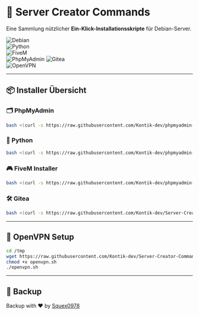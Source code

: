 # 🚀 Server Creator Commands  

Eine Sammlung nützlicher **Ein-Klick-Installationsskripte** für Debian-Server.  

![Debian](https://img.shields.io/badge/Debian-Server-red?logo=debian&logoColor=white)  
![Python](https://img.shields.io/badge/Python-Installer-blue?logo=python&logoColor=white)  
![FiveM](https://img.shields.io/badge/FiveM-Server-orange)  
![PhpMyAdmin](https://img.shields.io/badge/PhpMyAdmin-Setup-green?logo=data:image/svg+xml;base64,PHN2ZyBmaWxsPSIjZjZjYjAwIiB4bWxucz0iaHR0cDovL3d3dy53My5vcmcvMjAwMC9zdmciIHdpZHRoPSIxMjAiIGhlaWdodD0iMTIwIiB2aWV3Qm94PSIwIDAgMjU2IDI1NiI+PHBhdGggZD0iTTIwMy4yIDE5MC43Yy02LjQtMzkuMS0xNi44LTc2LjEtMzIuMS0xMTAuM0ExMzIuOCAxMzIuOCAwIDAwMTM2LjIgMCAxMDMuNyAwIDc0LjkgMTIuOCA1My40IDM0LjMgNDAuNyA1NS44IDQzLjUgNTggNTAgNTguOSA2NS4yIDYxLjcgMTAwLjggNjMuNyAxMzguMyA3OC44IDE2Ny41IDEwNS43IDE5MC43IDIwMy4yIDE5MC43eiIvPjwvc3ZnPg==)
![Gitea](https://img.shields.io/badge/Gitea-Git-lightgrey?logo=gitea)  
![OpenVPN](https://img.shields.io/badge/OpenVPN-Security-yellow?logo=openvpn)  

---

## 📦 Installer Übersicht

### 🗂 PhpMyAdmin
```bash
bash <(curl -s https://raw.githubusercontent.com/Kontik-dev/phpmyadmin-creator/main/php.sh)
```

### 🐍 Python
```bash
bash <(curl -s https://raw.githubusercontent.com/Kontik-dev/phpmyadmin-creator/main/py.sh)
```

### 🎮 FiveM Installer
```bash
bash <(curl -s https://raw.githubusercontent.com/Kontik-dev/phpmyadmin-creator/main/fiveminstaller.sh)
```

### 🛠 Gitea
```bash
bash <(curl -s https://raw.githubusercontent.com/Kontik-dev/Server-Creator-Commands/refs/heads/main/gitea.sh)
```

---

## 🔐 OpenVPN Setup
```bash
cd /tmp
wget https://raw.githubusercontent.com/Kontik-dev/Server-Creator-Commands/refs/heads/main/openvpn.sh
chmod +x openvpn.sh
./openvpn.sh
```

---

## 👤 Backup
Backup with ❤️ by [Squex0978](https://github.com/Squex0978)
